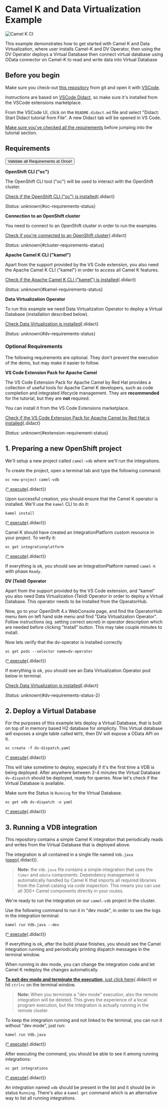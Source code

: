 # Camel K and Data Virtualization Example

![Camel K CI](https://github.com/openshift-integration/camel-k-example-basic/workflows/Camel%20K%20CI/badge.svg)

This example demonstrates how to get started with Camel K and Data Virtualization, where user installs Camel-K and DV Operator, then using the DV Operator deploys a Virtual Database then connect virtual database using OData connector on Camel-K to read and write data into Virtual Database

## Before you begin

Make sure you check-out [this repository](https://github.com/openshift-integration/camel-k-example-vdb) from git and open it with [VSCode](https://code.visualstudio.com/).

Instructions are based on [VSCode Didact](https://github.com/redhat-developer/vscode-didact), so make sure it's installed
from the VSCode extensions marketplace.

From the VSCode UI, click on the `README.didact.md` file and select "Didact: Start Didact tutorial from File". A new Didact tab will be opened in VS Code.

[Make sure you've checked all the requirements](./requirements.didact.md) before jumping into the tutorial section.

## Requirements

<a href='didact://?commandId=vscode.didact.validateAllRequirements' title='Validate all requirements!'><button>Validate all Requirements at Once!</button></a>

**OpenShift CLI ("oc")**

The OpenShift CLI tool ("oc") will be used to interact with the OpenShift cluster.

[Check if the OpenShift CLI ("oc") is installed](didact://?commandId=vscode.didact.cliCommandSuccessful&text=oc-requirements-status$$oc%20help&completion=Checking%20Openshift%20CLI%20tool%20is%20installed. "Tests to see if `oc help` returns a 0 return code"){.didact}

_Status: unknown_{#oc-requirements-status}

**Connection to an OpenShift cluster**

You need to connect to an OpenShift cluster in order to run the examples.

[Check if you're connected to an OpenShift cluster](didact://?commandId=vscode.didact.requirementCheck&text=cluster-requirements-status$$oc%20get%20project$$NAME&completion=Checking%20OpenShift%20is%20connected. "Tests to see if `kamel version` returns a result"){.didact}

_Status: unknown_{#cluster-requirements-status}

**Apache Camel K CLI ("kamel")**

Apart from the support provided by the VS Code extension, you also need the Apache Camel K CLI ("kamel") in order to
access all Camel K features.

[Check if the Apache Camel K CLI ("kamel") is installed](didact://?commandId=vscode.didact.requirementCheck&text=kamel-requirements-status$$kamel%20version$$Camel%20K%20Client&completion=Checking%20Apache%20Camel%20K%20CLI%20is%20available%20on%20this%20system. "Tests to see if `kamel version` returns a result"){.didact}

_Status: unknown_{#kamel-requirements-status}

**Data Virtualization Operator**

To run this example we need Data Virtualization Operator to deploy a Virtual Database (installation described below).

[Check Data Virtualization is installed](didact://?commandId=vscode.didact.requirementCheck&text=dv-requirements-status$$oc%20get%20pods%20--selector%20name%3Ddv-operator$$dv-operator-&completion=Checking%20Data%20Virtualization%20is%20available%20on%20this%20system. "Tests to see if `oc get pods --selector name=dv-operator` returns a result"){.didact}

_Status: unknown_{#dv-requirements-status}


### Optional Requirements

The following requirements are optional. They don't prevent the execution of the demo, but may make it easier to follow.

**VS Code Extension Pack for Apache Camel**

The VS Code Extension Pack for Apache Camel by Red Hat provides a collection of useful tools for Apache Camel K developers,
such as code completion and integrated lifecycle management. They are **recommended** for the tutorial, but they are **not**
required.

You can install it from the VS Code Extensions marketplace.

[Check if the VS Code Extension Pack for Apache Camel by Red Hat is installed](didact://?commandId=vscode.didact.extensionRequirementCheck&text=extension-requirement-status$$redhat.apache-camel-extension-pack&completion=Camel%20extension%20pack%20is%20available%20on%20this%20system. "Checks the VS Code workspace to make sure the extension pack is installed"){.didact}

*Status: unknown*{#extension-requirement-status}


## 1. Preparing a new OpenShift project

We'll setup a new project called `camel-vdb` where we'll run the integrations.

To create the project, open a terminal tab and type the following command:

```
oc new-project camel-vdb
```

([^ execute](didact://?commandId=vscode.didact.sendNamedTerminalAString&text=camelTerm$$oc%20new-project%20camel-vdb&completion=New%20project%20creation. "Opens a new terminal and sends the command above"){.didact})

Upon successful creation, you should ensure that the Camel K operator is installed. We'll use the `kamel` CLI to do it:

```
kamel install
```

([^ execute](didact://?commandId=vscode.didact.sendNamedTerminalAString&text=camelTerm$$kamel%20install&completion=Camel%20K%20operator%20installation. "Opens a new terminal and sends the command above"){.didact})

Camel K should have created an IntegrationPlatform custom resource in your project. To verify it:

```
oc get integrationplatform
```

([^ execute](didact://?commandId=vscode.didact.sendNamedTerminalAString&text=camelTerm$$oc%20get%20integrationplatform&completion=Camel%20K%20integration%20platform%20verification. "Opens a new terminal and sends the command above"){.didact})

If everything is ok, you should see an IntegrationPlatform named `camel-k` with phase `Ready`.

**DV (Teiid) Operator**

Apart from the support provided by the VS Code extension, and "kamel" you also need Data Virtualization (Teiid) Operator in order to deploy a Virtual Database. This operator needs to be installed from the OperatorHub.

Now, go to your OpenShift 4.x WebConsole page, and find the OperatorHub menu item on left hand side menu and find "Data Virtualization Operator". Follow instructions (eg. setting correct secret) in operator description which are needed before clicking "Install" button. This may take couple minutes to install.

Now lets verify that the dv-operator is installed correctly

```
oc get pods --selector name=dv-operator
```

([^ execute](didact://?commandId=vscode.didact.sendNamedTerminalAString&text=camelTerm$$oc%20get%20pods%20--selector%20name%3Ddv-operator&completion=DV%20K%20verification. "Opens a new terminal and sends the command `oc get pods --selector name=dv-operator`"){.didact})

If everything is ok, you should see an Data Virtualization Operator pod below in terminal.

[Check Data Virtualization is installed](didact://?commandId=vscode.didact.requirementCheck&text=dv-requirements-status-2$$oc%20get%20pods%20--selector%20name%3Ddv-operator$$dv-operator-&completion=Checking%20Data%20Virtualization%20is%20available%20on%20this%20system. "Tests to see if `oc get pods --selector name=dv-operator` returns a result"){.didact}

_Status: unknown_{#dv-requirements-status-2}

## 2. Deploy a Virtual Database

For the purposes of this example lets deploy a Virtual Database, that is built on top of in memory based H2 database for simplicity. This Virtual database will exposes a single table called `NOTE`, then DV will expose a OData API on it.

```
oc create -f dv-dispatch.yaml
```

([^ execute](didact://?commandId=vscode.didact.sendNamedTerminalAString&text=camelTerm$$oc%20create%20-f%20dv-dispatch.yaml&completion=DV%20VDB%20deploy%20verification. "Opens a new terminal and sends the command `oc create -f dv-dispatch.yaml`"){.didact})

This will take sometime to deploy, especially if it's the first time a VDB is being deployed. After anywhere between 3-4 minutes the Virtual Database `dv-dispatch` should be deployed, ready for queries. Now let's check if the Virtual Database is available.

Make sure the Status is `Running` for the Virtual Database.

```
oc get vdb dv-dispatch -o yaml
```

([^ execute](didact://?commandId=vscode.didact.sendNamedTerminalAString&text=camelTerm$$oc%20get%20vdb%20dv-dispatch%20-o%20yaml&completion=DV%20K%20verification. "Opens a new terminal and sends the command `oc get vdb dv-dispatch -o yaml`"){.didact})

## 3. Running a VDB integration

This repository contains a simple Camel K integration that periodically reads and writes from the Virtual Database that is deployed above.

The integration is all contained in a single file named `Vdb.java` ([open](didact://?commandId=vscode.openFolder&projectFilePath=Vdb.java&completion=Opened%20the%20Vdb.java%20file "Opens the Vdb.java file"){.didact}).

> **Note:** the `Vdb.java` file contains a simple integration that uses the `timer` and `odata` components.
> Dependency management is automatically handled by Camel K that imports all required libraries from the Camel
> catalog via code inspection. This means you can use all 300+ Camel components directly in your routes.

We're ready to run the integration on our `camel-vdb` project in the cluster.

Use the following command to run it in "dev mode", in order to see the logs in the integration terminal:

```
kamel run Vdb.java --dev
```

([^ execute](didact://?commandId=vscode.didact.sendNamedTerminalAString&text=camelTerm$$kamel%20run%20Vdb.java%20--dev&completion=Camel%20K%20vdb%20integration%20run%20in%20dev%20mode. "Opens a new terminal and sends the command above"){.didact})

If everything is ok, after the build phase finishes, you should see the Camel integration running and periodically printing dispatch messages in the terminal window.

When running in dev mode, you can change the integration code and let Camel K redeploy the changes automatically.

[**To exit dev mode and terminate the execution**, just click here](didact://?commandId=vscode.didact.sendNamedTerminalCtrlC&text=camelTerm&completion=Camel%20K%20basic%20integration%20interrupted. "Interrupt the current operation on the terminal"){.didact} 
or hit `ctrl+c` on the terminal window.

> **Note:** When you terminate a "dev mode" execution, also the remote integration will be deleted. This gives the experience of a local program execution, but the integration is actually running in the remote cluster.

To keep the integration running and not linked to the terminal, you can run it without "dev mode", just run:

```
kamel run Vdb.java
```

([^ execute](didact://?commandId=vscode.didact.sendNamedTerminalAString&text=camelTerm$$kamel%20run%20Vdb.java&completion=Camel%20K%20vdb%20integration%20run. "Opens a new terminal and sends the command above"){.didact})

After executing the command, you should be able to see it among running integrations:

```
oc get integrations
```

([^ execute](didact://?commandId=vscode.didact.sendNamedTerminalAString&text=camelTerm$$oc%20get%20integrations&completion=Getting%20running%20integrations. "Opens a new terminal and sends the command above"){.didact})

An integration named `vdb` should be present in the list and it should be in status `Running`. There's also a `kamel get` command which is an alternative way to list all running integrations.
